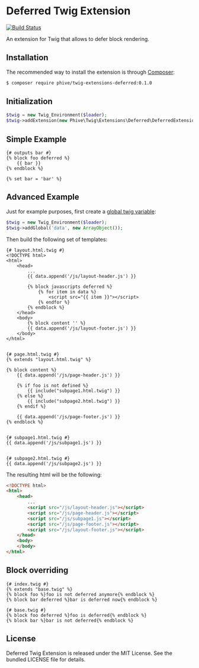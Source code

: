 Deferred Twig Extension
=======================
[![Build Status](https://travis-ci.org/rybakit/twig-extensions-deferred.svg?branch=master)](https://travis-ci.org/rybakit/twig-extensions-deferred)

An extension for Twig that allows to defer block rendering.

## Installation

The recommended way to install the extension is through [Composer](http://getcomposer.org):

```sh
$ composer require phive/twig-extensions-deferred:0.1.0
```


## Initialization

```php
$twig = new Twig_Environment($loader);
$twig->addExtension(new Phive\Twig\Extensions\Deferred\DeferredExtension());
```

## Simple Example

```jinja
{# outputs bar #}
{% block foo deferred %}
    {{ bar }}
{% endblock %}

{% set bar = 'bar' %}
```


## Advanced Example

Just for example purposes, first create a [global twig variable](http://twig.sensiolabs.org/doc/advanced.html#globals):

```php
$twig = new Twig_Environment($loader);
$twig->addGlobal('data', new ArrayObject());
```

Then build the following set of templates:

```jinja
{# layout.html.twig #}
<!DOCTYPE html>
<html>
    <head>
        ...
        {{ data.append('/js/layout-header.js') }}

        {% block javascripts deferred %}
            {% for item in data %}
                <script src="{{ item }}"></script>
            {% endfor %}
        {% endblock %}
    </head>
    <body>
        {% block content '' %}
        {{ data.append('/js/layout-footer.js') }}
    </body>
</html>


{# page.html.twig #}
{% extends "layout.html.twig" %}

{% block content %}
    {{ data.append('/js/page-header.js') }}

    {% if foo is not defined %}
        {{ include("subpage1.html.twig") }}
    {% else %}
        {{ include("subpage2.html.twig") }}
    {% endif %}

    {{ data.append('/js/page-footer.js') }}
{% endblock %}


{# subpage1.html.twig #}
{{ data.append('/js/subpage1.js') }}


{# subpage2.html.twig #}
{{ data.append('/js/subpage2.js') }}
```

The resulting html will be the following:

```html
<!DOCTYPE html>
<html>
    <head>
        ...
        <script src="/js/layout-header.js"></script>
        <script src="/js/page-header.js"></script>
        <script src="/js/subpage1.js"></script>
        <script src="/js/page-footer.js"></script>
        <script src="/js/layout-footer.js"></script>
    </head>
    <body>
    </body>
</html>
```


## Block overriding

```jinja
{# index.twig #}
{% extends "base.twig" %}
{% block foo %}foo is not deferred anymore{% endblock %}
{% block bar deferred %}bar is deferred now{% endblock %}

{# base.twig #}
{% block foo deferred %}foo is deferred{% endblock %}
{% block bar %}bar is not deferred{% endblock %}
```


## License

Deferred Twig Extension is released under the MIT License. See the bundled LICENSE file for details.
